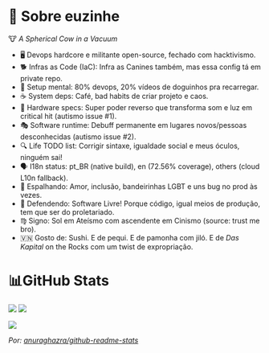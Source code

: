 # 💫 Sobre euzinhe
🐮 *A Spherical Cow in a Vacuum*

- 🖥️ Devops hardcore e militante open-source, fechado com hacktivismo.
- 🐕 Infras as Code (IaC): Infra as Canines também, mas essa config tá em private repo.
- 🧠 Setup mental: 80% devops, 20% vídeos de doguinhos pra recarregar.
- ☕ System deps: Café, bad habits de criar projeto e caos.
- 🤖 Hardware specs: Super poder reverso que transforma som e luz em critical hit (autismo issue #1).
- 🎭 Software runtime: Debuff permanente em lugares novos/pessoas desconhecidas (autismo issue #2).
- 🔍 Life TODO list: Corrigir sintaxe, igualdade social e meus óculos, ninguém sai!
- 🗣️ I18n status: pt_BR (native build), en (72.56% coverage), others (cloud L10n fallback).
- 🌈 Espalhando: Amor, inclusão, bandeirinhas LGBT e uns bug no prod às vezes.
- 🎯 Defendendo: Software Livre! Porque código, igual meios de produção, tem que ser do proletariado.
- ♍ Signo: Sol em Ateísmo com ascendente em Cinismo (source: trust me bro).
- 🇻🇳 Gosto de: Sushi. E de pequi. E de pamonha com jiló. E de *Das Kapital* on the Rocks com um twist de expropriação.

# 📊GitHub Stats

![](https://github-readme-stats.vercel.app/api?username=Vndmtrx&theme=transparent&hide_border=true&include_all_commits=false&count_private=false&rank_icon=github&locale=pt-br) ![](https://github-readme-stats.vercel.app/api/top-langs/?username=Vndmtrx&theme=transparent&hide_border=true&include_all_commits=false&count_private=false&layout=compact&hide=pascal,apacheconf&locale=pt-br)<br/>

![](https://streak-stats.demolab.com?user=Vndmtrx&theme=transparent&hide_border=true&locale=pt_BR&date_format=j%2Fn%5B%2FY%5D&card_width=600)<br/>

*Por: [anuraghazra/github-readme-stats](https://github.com/anuraghazra/github-readme-stats)*
